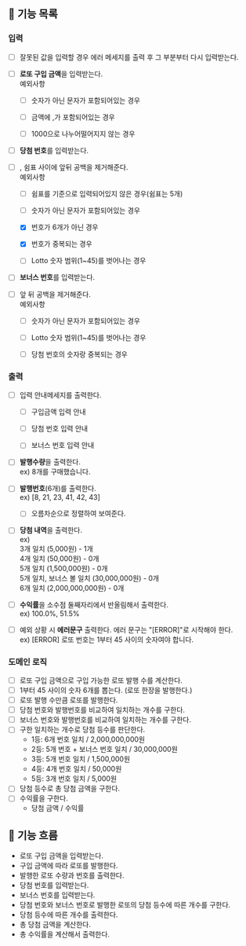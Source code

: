 ## 🚀 기능 목록

### 입력
- [ ] 잘못된 값을 입력할 경우 에러 메세지를 출력 후 그 부분부터 다시 입력받는다.


- [ ] **로또 구입 금액**을 입력받는다.  
    예외사항
    - [ ] 숫자가 아닌 문자가 포함되어있는 경우
    - [ ] 금액에 ,가 포함되어있는 경우
    - [ ] 1000으로 나누어떨어지지 않는 경우


- [ ] **당첨 번호**를 입력받는다.
- [ ] , 쉼표 사이에 앞뒤 공백을 제거해준다.  
  예외사항
  - [ ] 쉼표를 기준으로 입력되어있지 않은 경우(쉼표는 5개)
  - [ ] 숫자가 아닌 문자가 포함되어있는 경우
  - [x] 번호가 6개가 아닌 경우
  - [x] 번호가 중복되는 경우
  - [ ] Lotto 숫자 범위(1~45)를 벗어나는 경우


- [ ] **보너스 번호**를 입력받는다.
- [ ] 앞 뒤 공백을 제거해준다.  
  예외사항
  - [ ] 숫자가 아닌 문자가 포함되어있는 경우
  - [ ] Lotto 숫자 범위(1~45)를 벗어나는 경우
  - [ ] 당첨 번호의 숫자랑 중복되는 경우


### 출력
- [ ] 입력 안내메세지를 출력한다.
    - [ ] 구입금액 입력 안내
    - [ ] 당첨 번호 입력 안내
    - [ ] 보너스 번호 입력 안내 


- [ ] **발행수량**을 출력한다.   
    ex) 8개를 구매했습니다.   


- [ ] **발행번호**(6개)를 출력한다.   
  ex) [8, 21, 23, 41, 42, 43]
  - [ ] 오름차순으로 정렬하여 보여준다.
  

- [ ] **당첨 내역**을 출력한다.  
ex)   
  3개 일치 (5,000원) - 1개  
  4개 일치 (50,000원) - 0개  
  5개 일치 (1,500,000원) - 0개  
  5개 일치, 보너스 볼 일치 (30,000,000원) - 0개  
  6개 일치 (2,000,000,000원) - 0개  


- [ ] **수익률**을 소수점 둘째자리에서 반올림해서 출력한다.  
  ex) 100.0%, 51.5%


- [ ] 예외 상황 시 **에러문구** 출력한다. 에러 문구는 "[ERROR]"로 시작해야 한다.  
ex) [ERROR] 로또 번호는 1부터 45 사이의 숫자여야 합니다.

### 도메인 로직
- [ ] 로또 구입 금액으로 구입 가능한 로또 발행 수를 계산한다.
- [ ] 1부터 45 사이의 숫자 6개를 뽑는다. (로또 한장을 발행한다.)
- [ ] 로또 발행 수만큼 로또를 발행한다.
- [ ] 당첨 번호와 발행번호를 비교하여 일치하는 개수를 구한다.
- [ ] 보너스 번호와 발행번호를 비교하여 일치하는 개수를 구한다.
- [ ] 구한 일치하는 개수로 당첨 등수를 판단한다.   
  - 1등: 6개 번호 일치 / 2,000,000,000원
  - 2등: 5개 번호 + 보너스 번호 일치 / 30,000,000원
  - 3등: 5개 번호 일치 / 1,500,000원
  - 4등: 4개 번호 일치 / 50,000원
  - 5등: 3개 번호 일치 / 5,000원
- [ ] 당첨 등수로 총 당첨 금액을 구한다.
- [ ] 수익률을 구한다.
  - 당첨 금액 / 수익률

## 🚀 기능 흐름
- 로또 구입 금액을 입력받는다.
- 구입 금액에 따라 로또를 발행한다.
- 발행한 로또 수량과 번호를 출력한다.
- 당첨 번호를 입력받는다.
- 보너스 번호를 입력받는다.
- 당첨 번호와 보너스 번호로 발행한 로또의 당첨 등수에 따른 개수를 구한다.
- 당첨 등수에 따른 개수를 출력한다.
- 총 당첨 금액을 계산한다.
- 총 수익률을 계산해서 출력한다.


